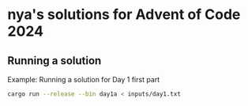 # nya's solutions for Advent of Code 2024

## Running a solution

Example: Running a solution for Day 1 first part

```sh
cargo run --release --bin day1a < inputs/day1.txt
```
